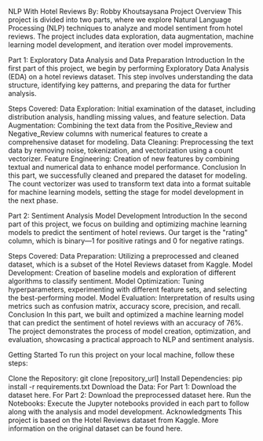 NLP With Hotel Reviews
By: Robby Khoutsaysana
Project Overview
This project is divided into two parts, where we explore Natural Language Processing (NLP) techniques to analyze and model sentiment from hotel reviews. The project includes data exploration, data augmentation, machine learning model development, and iteration over model improvements.

Part 1: Exploratory Data Analysis and Data Preparation
Introduction
In the first part of this project, we begin by performing Exploratory Data Analysis (EDA) on a hotel reviews dataset. This step involves understanding the data structure, identifying key patterns, and preparing the data for further analysis.

Steps Covered:
Data Exploration: Initial examination of the dataset, including distribution analysis, handling missing values, and feature selection.
Data Augmentation: Combining the text data from the Positive_Review and Negative_Review columns with numerical features to create a comprehensive dataset for modeling.
Data Cleaning: Preprocessing the text data by removing noise, tokenization, and vectorization using a count vectorizer.
Feature Engineering: Creation of new features by combining textual and numerical data to enhance model performance.
Conclusion
In this part, we successfully cleaned and prepared the dataset for modeling. The count vectorizer was used to transform text data into a format suitable for machine learning models, setting the stage for model development in the next phase.

Part 2: Sentiment Analysis Model Development
Introduction
In the second part of this project, we focus on building and optimizing machine learning models to predict the sentiment of hotel reviews. Our target is the "rating" column, which is binary—1 for positive ratings and 0 for negative ratings.

Steps Covered:
Data Preparation: Utilizing a preprocessed and cleaned dataset, which is a subset of the Hotel Reviews dataset from Kaggle.
Model Development: Creation of baseline models and exploration of different algorithms to classify sentiment.
Model Optimization: Tuning hyperparameters, experimenting with different feature sets, and selecting the best-performing model.
Model Evaluation: Interpretation of results using metrics such as confusion matrix, accuracy score, precision, and recall.
Conclusion
In this part, we built and optimized a machine learning model that can predict the sentiment of hotel reviews with an accuracy of 76%. The project demonstrates the process of model creation, optimization, and evaluation, showcasing a practical approach to NLP and sentiment analysis.

Getting Started
To run this project on your local machine, follow these steps:

Clone the Repository: git clone [repository_url]
Install Dependencies: pip install -r requirements.txt
Download the Data:
For Part 1: Download the dataset here.
For Part 2: Download the preprocessed dataset here.
Run the Notebooks: Execute the Jupyter notebooks provided in each part to follow along with the analysis and model development.
Acknowledgments
This project is based on the Hotel Reviews dataset from Kaggle. More information on the original dataset can be found here.
